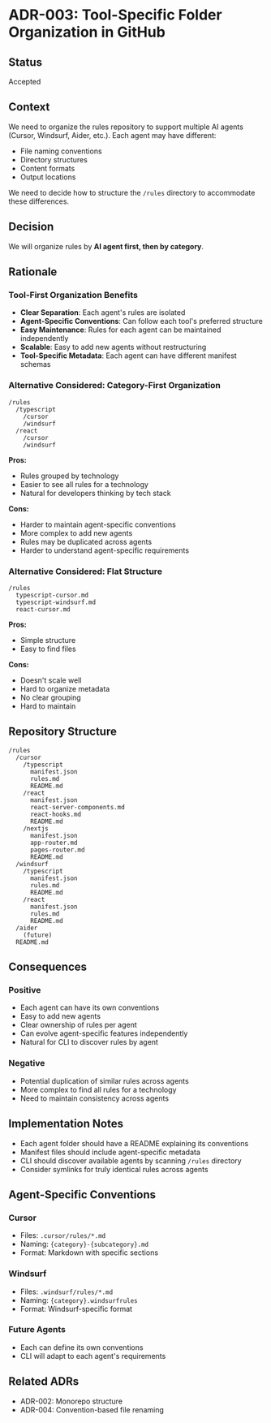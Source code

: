 # ADR-003: Tool-Specific Folder Organization in GitHub

## Status

Accepted

## Context

We need to organize the rules repository to support multiple AI agents (Cursor, Windsurf, Aider, etc.). Each agent may have different:

- File naming conventions
- Directory structures
- Content formats
- Output locations

We need to decide how to structure the `/rules` directory to accommodate these differences.

## Decision

We will organize rules by **AI agent first, then by category**.

## Rationale

### Tool-First Organization Benefits

- **Clear Separation**: Each agent's rules are isolated
- **Agent-Specific Conventions**: Can follow each tool's preferred structure
- **Easy Maintenance**: Rules for each agent can be maintained independently
- **Scalable**: Easy to add new agents without restructuring
- **Tool-Specific Metadata**: Each agent can have different manifest schemas

### Alternative Considered: Category-First Organization

```
/rules
  /typescript
    /cursor
    /windsurf
  /react
    /cursor
    /windsurf
```

**Pros:**

- Rules grouped by technology
- Easier to see all rules for a technology
- Natural for developers thinking by tech stack

**Cons:**

- Harder to maintain agent-specific conventions
- More complex to add new agents
- Rules may be duplicated across agents
- Harder to understand agent-specific requirements

### Alternative Considered: Flat Structure

```
/rules
  typescript-cursor.md
  typescript-windsurf.md
  react-cursor.md
```

**Pros:**

- Simple structure
- Easy to find files

**Cons:**

- Doesn't scale well
- Hard to organize metadata
- No clear grouping
- Hard to maintain

## Repository Structure

```
/rules
  /cursor
    /typescript
      manifest.json
      rules.md
      README.md
    /react
      manifest.json
      react-server-components.md
      react-hooks.md
      README.md
    /nextjs
      manifest.json
      app-router.md
      pages-router.md
      README.md
  /windsurf
    /typescript
      manifest.json
      rules.md
      README.md
    /react
      manifest.json
      rules.md
      README.md
  /aider
    (future)
  README.md
```

## Consequences

### Positive

- Each agent can have its own conventions
- Easy to add new agents
- Clear ownership of rules per agent
- Can evolve agent-specific features independently
- Natural for CLI to discover rules by agent

### Negative

- Potential duplication of similar rules across agents
- More complex to find all rules for a technology
- Need to maintain consistency across agents

## Implementation Notes

- Each agent folder should have a README explaining its conventions
- Manifest files should include agent-specific metadata
- CLI should discover available agents by scanning `/rules` directory
- Consider symlinks for truly identical rules across agents

## Agent-Specific Conventions

### Cursor

- Files: `.cursor/rules/*.md`
- Naming: `{category}-{subcategory}.md`
- Format: Markdown with specific sections

### Windsurf

- Files: `.windsurf/rules/*.md`
- Naming: `{category}.windsurfrules`
- Format: Windsurf-specific format

### Future Agents

- Each can define its own conventions
- CLI will adapt to each agent's requirements

## Related ADRs

- ADR-002: Monorepo structure
- ADR-004: Convention-based file renaming
